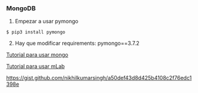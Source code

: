 ### MongoDB

1. Empezar a usar pymongo
~~~
$ pip3 install pymongo
~~~
2. Hay que modificar requirements: pymongo==3.7.2

[Tutorial para usar mongo](https://datawookie.netlify.com/blog/2016/09/python-first-steps-with-mongodb/)

[Tutorial para usar mLab](https://gist.github.com/nikhilkumarsingh/a50def43d8d425b4108c2f76edc1398e)

https://gist.github.com/nikhilkumarsingh/a50def43d8d425b4108c2f76edc1398e

